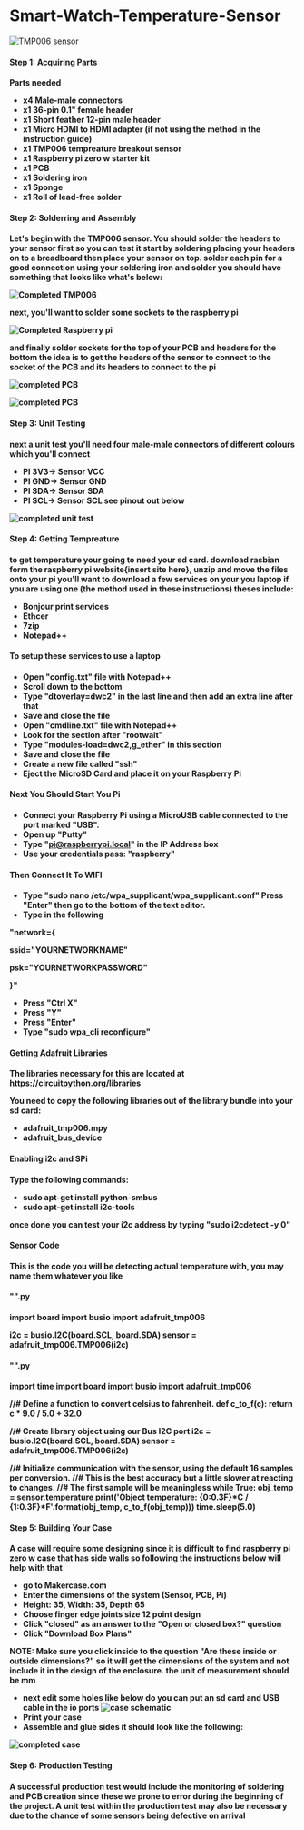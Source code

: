 # Smart-Watch-Temperature-Sensor

![TMP006 sensor](Read.meimages/IMG_20191127_205752.jpg)

<h4><b>Step 1: Acquiring Parts<b><h4>
  
  Parts needed 
  - x4 Male-male connectors
  - x1 36-pin 0.1" female header
  - x1 Short feather 12-pin male header
  - x1 Micro HDMI to HDMI adapter (if not using the method in the instruction guide) 
  - x1 TMP006 tempreature breakout sensor
  - x1 Raspberry pi zero w starter kit
  - x1 PCB
  - x1 Soldering iron 
  - x1 Sponge 
  - x1 Roll of lead-free solder

<h4><b>Step 2: Solderring and Assembly<b><h4>
  
Let's begin with the TMP006 sensor. You should solder the headers to your sensor first so you can test it start by soldering placing your headers on to a breadboard then place your sensor on top. solder each pin for a good connection using your soldering iron and solder 
you should have something that looks like what's below:

![Completed TMP006](Read.meimages/IMG_20191211_154224.jpg)

next, you'll want to solder some sockets to the raspberry pi 

![Completed Raspberry pi](Read.meimages/IMG_20191211_155439.jpg)

and finally solder sockets for the top of your PCB and headers for the bottom the idea is to get the headers of the sensor to connect to the socket of the PCB and its headers to connect to the pi

![completed PCB](Read.meimages/IMG_20191211_145450.jpg)

![completed PCB](Read.meimages/IMG_20191211_145456.jpg)

<h4><b>Step 3: Unit Testing<b><h4>
  
next a unit test you'll need four male-male connectors of different colours which you'll connect 
- PI 3V3-> Sensor VCC
- PI GND-> Sensor GND
- PI SDA-> Sensor SDA
- PI SCL-> Sensor SCL
see pinout out below  

![completed unit test](Read.meimages/IMG_20191211_180951.jpg)
<h4><b>Step 4: Getting Tempreature<b><h4>
  
to get temperature your going to need your sd card. download rasbian form the raspberry pi website{insert site here}, unzip and move the files onto your pi you'll want to download a few services on your you laptop if you are using one (the method used in these instructions) theses include: 
- Bonjour print services
- Ethcer 
- 7zip
- Notepad++

<h4><b>To setup these services to use a laptop<b><h4>

- Open "config.txt" file with Notepad++
- Scroll down to the bottom
- Type "dtoverlay=dwc2" in the last line and then add an extra line after that
- Save and close the file
- Open "cmdline.txt" file with Notepad++
- Look for the section after "rootwait"
- Type "modules-load=dwc2,g_ether" in this section
- Save and close the file
- Create a new file called "ssh"
- Eject the MicroSD Card and place it on your Raspberry Pi


<h4><b>Next You Should Start You Pi<b><h4> 

- Connect your Raspberry Pi using a MicroUSB cable connected to the port marked "USB".
- Open up "Putty"
- Type "pi@raspberrypi.local" in the IP Address box
- Use your credentials pass: "raspberry"


<h4><b>Then Connect It To WIFI<b><h4>

- Type "sudo nano /etc/wpa_supplicant/wpa_supplicant.conf" Press "Enter" then go to the bottom of the text editor.
- Type in the following 

"network={

ssid="YOURNETWORKNAME"

psk="YOURNETWORKPASSWORD"

}"

- Press "Ctrl X"
- Press "Y"
- Press "Enter"
- Type "sudo wpa_cli reconfigure"

<h4>Getting Adafruit Libraries <h4>
The libraries necessary for this are located at https://circuitpython.org/libraries

You need to copy the following libraries out of the library bundle into your sd card:

- adafruit_tmp006.mpy
- adafruit_bus_device

<h4><b>Enabling i2c and SPi<b><h4>
  
  Type the following commands: 

- sudo apt-get install python-smbus
- sudo apt-get install i2c-tools

once done you can test your i2c address by typing "sudo i2cdetect -y 0"

<h4><b>Sensor Code<b><h4>
This is the code you will be detecting actual temperature with, you may name them whatever you like 
  
<h4><b>"".py<b><h4>
import board
import busio
import adafruit_tmp006
 
i2c = busio.I2C(board.SCL, board.SDA)
sensor = adafruit_tmp006.TMP006(i2c) 

<h4><b>"".py<b><h4>
import time
import board
import busio
import adafruit_tmp006
 
//# Define a function to convert celsius to fahrenheit.
def c_to_f(c):
    return c * 9.0 / 5.0 + 32.0
 
//# Create library object using our Bus I2C port
i2c = busio.I2C(board.SCL, board.SDA)
sensor = adafruit_tmp006.TMP006(i2c)
 
//# Initialize communication with the sensor, using the default 16 samples per conversion.
//# This is the best accuracy but a little slower at reacting to changes.
//# The first sample will be meaningless
while True:
    obj_temp = sensor.temperature
    print('Object temperature: {0:0.3F}*C / {1:0.3F}*F'.format(obj_temp, c_to_f(obj_temp)))
    time.sleep(5.0)    
    
<h4><b>Step 5: Building Your Case<b><h4> 
  
A case will require some designing since it is difficult to find raspberry pi zero w case that has side walls so following the instructions below will help with that 

- go to Makercase.com
- Enter the dimensions of the system (Sensor, PCB, Pi)
- Height: 35, Width: 35, Depth 65
- Choose finger edge joints size 12 point design
- Click "closed" as an answer to the "Open or closed box?" question
- Click "Download Box Plans"

NOTE: Make sure you click inside to the question "Are these inside or outside dimensions?" so it will get the dimensions of the system and not include it in the design of the enclosure. the unit of measurement should be mm 

- next edit some holes like below do you can put an sd card and USB cable in the io ports
![case schematic](Enclosure/enclosure.png)
- Print your case 
- Assemble and glue sides it should look like the following:

![completed case](Read.meimages/IMG_20191211_145608.jpg)

<h4><b>Step 6: Production Testing <b><h4>  

A successful production test would include the monitoring of soldering and PCB creation since these we prone to error during the beginning of the project. A unit test within the production test may also be necessary due to the chance of some sensors being defective on arrival 
